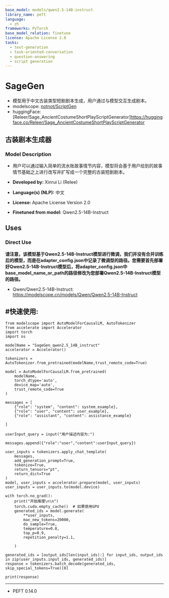 ```yaml
---
base_model: models/qwen2.5-14B-instruct
library_name: peft
language:
  - zh
frameworks: PyTorch
base_model_relation: finetune
license: Apache License 2.0
tasks:
  - text-generation
  - task-oriented-conversation
  - question-answering
  - script generation 
---
```

# SageGen

- 模型用于中文古装类型短剧剧本生成，用户通过与模型交互生成剧本。
- modelscope: [notnot/ScriptGen](https://modelscope.cn/models/notnot/ScriptGen)
- huggingFace: [Releer/Sage_AncientCostumeShortPlayScriptGenerator]https://huggingface.co/Releer/Sage_AncientCostumeShortPlayScriptGenerator



## 古装剧本生成器

### Model Description

- 用户可以通过输入简单的流水账故事情节内容，模型将会基于用户给到的故事情节基础之上进行改写并扩写成一个完整的古装短剧剧本。 



- **Developed by:** Xinrui Li (Relee)
- **Language(s) (NLP):** 中文
- **License:** Apache License Version 2.0
- **Finetuned from model:** Qwen2.5-14B-Instruct



## Uses


### Direct Use

**请注意，该模型基于Qwen2.5-14B-Instruct模型进行微调，我们并没有合并训练后的模型，而是在adapter_config.json中记录了微调型的路径。您需要首先部署好Qwen2.5-14B-Instruct模型后，将adapter_config.json中base_model_name_or_path的路径修改为您部署Qwen2.5-14B-Instruct模型的路径。**
- Qwen/Qwen2.5-14B-Instruct: https://modelscope.cn/models/Qwen/Qwen2.5-14B-Instruct

#快速使用:
---------------------------------------------------------------------------------
```
from modelscope import AutoModelForCausalLM, AutoTokenizer
from accelerate import Accelerator
import torch
import os

modelName = "SageGen_qwen2.5_14B_instruct"
accelerator = Accelerator()

tokenizers = AutoTokenizer.from_pretrained(modelName,trust_remote_code=True)

model = AutoModelForCausalLM.from_pretrained(
    modelName,
    torch_dtype='auto',
    device_map='auto',
    trust_remote_code=True
)

messages = [
    {"role": "system", "content": system_example},
    {"role": "user", "content": user_example},
    {"role": "assistant", "content": assistance_example}

]

userInput_query = input("用户描述内容为:")

messages.append({"role":"user","content":userInput_query})

user_inputs = tokenizers.apply_chat_template(
    messages,
    add_generation_prompt=True,
    tokenize=True,
    return_tensors="pt",
    return_dict=True
)
model, user_inputs = accelerator.prepare(model, user_inputs)
user_inputs = user_inputs.to(model.device)

with torch.no_grad():
    print("开始推理\n\n")
    torch.cuda.empty_cache()  # 如果使用GPU
    generated_ids = model.generate(
        **user_inputs,
        max_new_tokens=20000,
        do_sample=True,
        temperature=0.8,
        top_p=0.9,
        repetition_penalty=1.1, 

    )

generated_ids = [output_ids[len(input_ids):] for input_ids, output_ids in zip(user_inputs.input_ids, generated_ids)]
response = tokenizers.batch_decode(generated_ids, skip_special_tokens=True)[0]

print(response)

```
---------------------------------------------------------------------------------  
- PEFT 0.14.0
